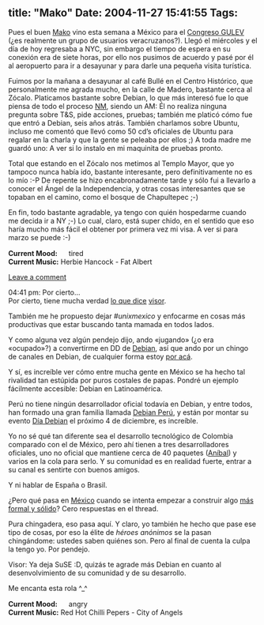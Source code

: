 title: "Mako"
Date: 2004-11-27 15:41:55
Tags: 
---
<p>Pues el buen <a href="http://mako.yukidoke.org/">Mako</a> vino esta semana a México para el <a href="http://congreso.gulev.org.mx/">Congreso GULEV</a> (¿es realmente un grupo de usuarios veracruzanos?). Llegó el miércoles y el día de hoy regresaba a NYC, sin embargo el tiempo de espera en su conexión era de siete horas, por ello nos pusimos de acuerdo y pasé por él al aeropuerto para ir a desayunar y para darle una pequeña visita turística.</p>

<p>Fuimos por la mañana a desayunar al café Bullé en el Centro Histórico, que personalmente me agrada mucho, en la calle de Madero, bastante cerca al Zócalo. Platicamos bastante sobre Debian, lo que más interesó fue lo que piensa de todo el proceso <a href="http://nm.debian.org/">NM</a>, siendo un AM: Él no realiza ninguna pregunta sobre T&amp;S, pide acciones, pruebas; también me platicó cómo fue que entró a Debian, seis años atrás. También charlamos sobre Ubuntu, incluso me comentó que llevó como 50&#160;cd&#8217;s oficiales de Ubuntu para regalar en la charla y que la gente se peleaba por ellos ;) A toda madre me guardó uno: A ver si lo instalo en mi maquinita de pruebas pronto.</p>

<p>Total que estando en el Zócalo nos metimos al Templo Mayor, que yo tampoco nunca había ido, bastante interesante, pero definitivamente no es lo mío :-P De repente se hizo encabronadamente tarde y sólo fui a llevarlo a conocer el Ángel de la Independencia, y otras cosas interesantes que se topaban en el camino, como el bosque de Chapultepec ;-)</p>

<p>En fin, todo bastante agradable, ya tengo con quién hospedarme cuando me decida ir a NY ;-) Lo cual, claro, está super chido, en el sentido que eso haría mucho más fácil el obtener por primera vez mi visa. A ver si para marzo se puede :-)</p>

<p><strong>Current Mood:</strong> <img width="15" height="15" src="http://stat.livejournal.com/img/mood/growf/smileys/tired.gif"/> tired<br/><strong>Current Music:</strong> Herbie Hancock - Fat Albert</p>

<p><a href="http://damog.livejournal.com/13088.html?mode=reply">Leave a comment</a></p>

<p>04:41&#160;pm:  Por cierto&#8230;<br/>
Por cierto, tiene mucha verdad <a href="http://visor.linuxreal.org/jaws/index.php?gadget=blog&amp;action=single_view&amp;id=87">lo que dice</a> <a href="http://visor.linuxreal.org/jaws/index.php">visor</a>.</p>

<p>También me he propuesto dejar <em>#unixmexico</em> y enfocarme en cosas más productivas que estar buscando tanta mamada en todos lados.</p>

<p>Y como alguna vez algún pendejo dijo, ando «jugando» (¿o era «ocupado»?) a convertirme en DD de <a href="http://www.debian.org/">Debian</a>, así que ando por un chingo de canales en Debian, de cualquier forma estoy <a href="http://www.damog.net/contact.html">por acá</a>.</p>

<p>Y sí, es increíble ver cómo entre mucha gente en México se ha hecho tal rivalidad tan estúpida por puros costales de papas. Pondré un ejemplo fácilmente accesible: Debian en Latinoamérica.</p>

<p>Perú no tiene ningún desarrollador oficial todavía en Debian, y entre todos, han formado una gran familia llamada <a href="http://www.debianperu.org/">Debian Perú</a>, y están por montar su evento <a href="http://debianperu.org/diadebian/">Día Debian</a> el próximo 4 de diciembre, es increíble.</p>

<p>Yo no sé qué tan diferente sea el desarrollo tecnológico de Colombia comparado con el de México, pero ahí tienen a tres desarrolladores oficiales, uno no oficial que mantiene cerca de 40 paquetes (<a href="http://www-personal.monash.edu.au/%7Eanibal/">Aníbal</a>) y varios en la cola para serlo. Y su comunidad es en realidad fuerte, entrar a su canal es sentirte con buenos amigos.</p>

<p>Y ni hablar de España o Brasil.</p>

<p>¿Pero qué pasa en <a href="http://www.debianmexico.org/">México</a> cuando se intenta empezar a construir algo <a href="http://www.red-libre.org/pipermail/debianmexico/2004-November/001329.html">más formal y sólido</a>? Cero respuestas en el thread.</p>

<p>Pura chingadera, eso pasa aquí. Y claro, yo también he hecho que pase ese tipo de cosas, por eso la élite de <em>héroes anónimos</em> se la pasan chingándome: ustedes saben quiénes son. Pero al final de cuenta la culpa la tengo yo. Por pendejo.</p>

<p>Visor: Ya deja SuSE :D, quizás te agrade más Debian en cuanto al desenvolvimiento de su comunidad y de su desarrollo.</p>

<p>Me encanta esta rola ^_^</p>

<p><strong>Current Mood:</strong> <img width="15" height="15" src="http://stat.livejournal.com/img/mood/growf/smileys/angry.gif"/> angry<br/><strong>Current Music:</strong> Red Hot Chilli Pepers - City of Angels</p>
